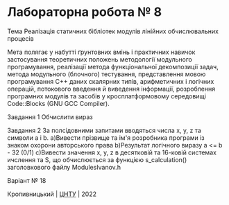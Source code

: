 ﻿# Лабораторна робота № 8

Тема Реалізація статичних бібліотек модулів лінійних обчислювальних процесів

Мета полягає у набутті ґрунтовних вмінь і практичних
навичок застосування теоретичних положень методології модульного
програмування, реалізації метода функціональної декомпозиції
задач, метода модульного (блочного) тестування, представлення
мовою програмування С++ даних скалярних типів, арифметичних і
логічних операцій, потокового введення й виведення інформації,
розроблення програмних модулів та засобів у кросплатформовому
середовищі Code::Blocks (GNU GCC Compiler). 

Завдання 1 Обчислити вираз

Завдання 2 За полсідовними запитами вводяться числа x, y, z та символи a i b.
    a)Вивести прізвище та ім'я розробника програми із знаком охорони авторського права
    b)Результат логічного виразу а <= b - 32 (0/1)
    c)Вивести значення x, y, z в десятковій та 16-ковій системах ичслення та S, що обчислюється за функцією s_calculation() заголовкового файлу ModulesIvanov.h

Варіант № 18


Кропивницький | <a href="http://www.kntu.kr.ua/">ЦНТУ</a> | 2022